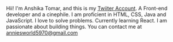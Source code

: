 Hii! I'm Anshika Tomar, and this is my [Twiiter Account](https://twitter.com/annies_wanderer). A Front-end developer and a cinephile. I am proficient in HTML, CSS, Java and JavaScript. I love to solve problems. Currently learning React. I am passionate about building things.
You can contact me at anniesworld5970@gmail.com

